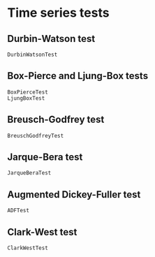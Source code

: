 # Time series tests

## Durbin-Watson test
```@docs
DurbinWatsonTest
```
## Box-Pierce and Ljung-Box tests
```@docs
BoxPierceTest
LjungBoxTest
```
## Breusch-Godfrey test
```@docs
BreuschGodfreyTest
```

## Jarque-Bera test
```@docs
JarqueBeraTest
```

## Augmented Dickey-Fuller test
```@docs
ADFTest
```

## Clark-West test
```@docs
ClarkWestTest
```